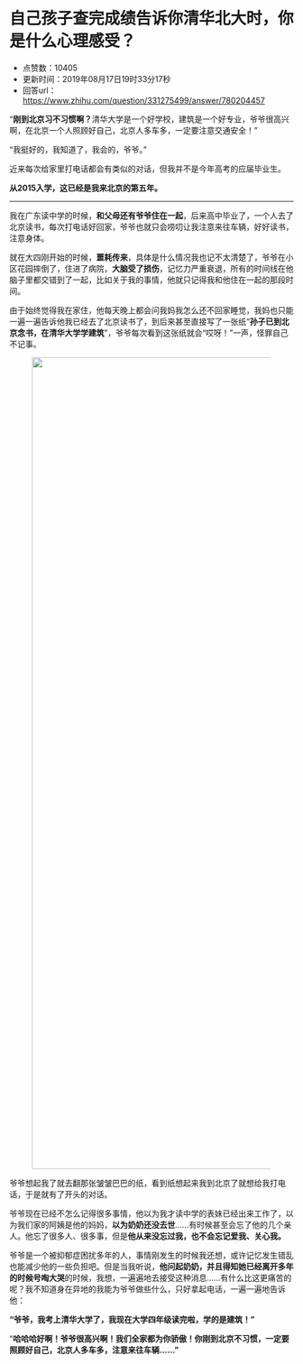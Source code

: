 # 自己孩子查完成绩告诉你清华北大时，你是什么心理感受？
- 点赞数：10405
- 更新时间：2019年08月17日19时33分17秒
- 回答url：https://www.zhihu.com/question/331275499/answer/780204457
<body>
 <p data-pid="FIQglKqi">“<b>刚到北京习不习惯啊？</b>清华大学是一个好学校，建筑是一个好专业，爷爷很高兴啊，在北京一个人照顾好自己，北京人多车多，一定要注意交通安全！”</p>
 <p data-pid="AyrUxQ5i">“我挺好的，我知道了，我会的，爷爷。”</p>
 <p data-pid="IY6fR5dv">近来每次给家里打电话都会有类似的对话，但我并不是今年高考的应届毕业生。</p>
 <p data-pid="3ccDsH44"><b>从2015入学，这已经是我来北京的第五年。</b></p>
 <hr>
 <p data-pid="sm9Yk7rY">我在广东读中学的时候，<b>和父母还有爷爷住在一起</b>，后来高中毕业了，一个人去了北京读书，每次打电话好回家，爷爷也就只会唠叨让我注意来往车辆，好好读书，注意身体。</p>
 <p data-pid="KHykDbMA">就在大四刚开始的时候，<b>噩耗传来</b>，具体是什么情况我也记不太清楚了，爷爷在小区花园摔倒了，住进了病院，<b>大脑受了损伤</b>，记忆力严重衰退，所有的时间线在他脑子里都交错到了一起，比如关于我的事情，他就只记得我和他住在一起的那段时间。</p>
 <p data-pid="Fe5BMeD5">由于始终觉得我在家住，他每天晚上都会问我妈我怎么还不回家睡觉，我妈也只能一遍一遍告诉他我已经去了北京读书了，到后来甚至直接写了一张纸“<b>孙子已到北京念书，在清华大学学建筑</b>”，爷爷每次看到这张纸就会“哎呀！”一声，怪罪自己不记事。</p>
 <figure data-size="normal">
  <img src="https://picx.zhimg.com/50/v2-d3129019a6a5407c31c98e1e056d33c8_720w.jpg?source=1940ef5c" data-rawwidth="1440" data-rawheight="1080" data-size="normal" data-original-token="v2-97fb374230109a579064015042ecf0e9" data-default-watermark-src="https://pica.zhimg.com/50/v2-8122290c0e6fe930b636ccefd6648e32_720w.jpg?source=1940ef5c" class="origin_image zh-lightbox-thumb" width="1440" data-original="https://pic1.zhimg.com/v2-d3129019a6a5407c31c98e1e056d33c8_r.jpg?source=1940ef5c">
 </figure>
 <p data-pid="n41NqT4h">爷爷想起我了就去翻那张皱皱巴巴的纸，看到纸想起来我到北京了就想给我打电话，于是就有了开头的对话。</p>
 <p data-pid="rYhQXa04">爷爷现在已经不怎么记得很多事情，他以为我才读中学的表妹已经出来工作了，以为我们家的阿姨是他的妈妈，<b>以为奶奶还没去世</b>……有时候甚至会忘了他的几个亲人。他忘了很多人、很多事，但是<b>他从来没忘过我，也不会忘记爱我、关心我。</b></p>
 <p data-pid="Ac6txVdF">爷爷是一个被抑郁症困扰多年的人，事情刚发生的时候我还想，或许记忆发生错乱也能减少他的一些负担吧。但是当我听说，<b>他问起奶奶，并且得知她已经离开多年的时候号啕大哭</b>的时候，我想，一遍遍地去接受这种消息……有什么比这更痛苦的呢？我不知道身在异地的我能为爷爷做些什么，只好拿起电话，一遍一遍地告诉他：</p>
 <p data-pid="TVMlsPFG"><b> “爷爷，我考上清华大学了，我现在大学四年级读完啦，学的是建筑！”</b></p>
 <p data-pid="vjEz9IIw">“<b>哈哈哈好啊！爷爷很高兴啊！我们全家都为你骄傲！你刚到北京不习惯，一定要照顾好自己，北京人多车多，注意来往车辆……”</b></p>
</body>